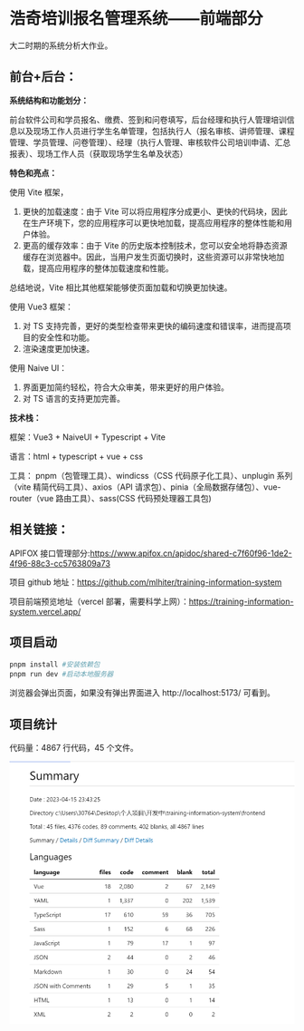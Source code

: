 # 浩奇培训报名管理系统——前端部分

大二时期的系统分析大作业。

## 前台+后台：

**系统结构和功能划分：**

前台软件公司和学员报名、缴费、签到和问卷填写，后台经理和执行人管理培训信息以及现场工作人员进行学生名单管理，包括执行人（报名审核、讲师管理、课程管理、学员管理、问卷管理）、经理（执行人管理、审核软件公司培训申请、汇总报表）、现场工作人员（获取现场学生名单及状态）

**特色和亮点：**

使用 Vite 框架，

1. 更快的加载速度：由于 Vite 可以将应用程序分成更小、更快的代码块，因此在生产环境下，您的应用程序可以更快地加载，提高应用程序的整体性能和用户体验。
2. 更高的缓存效率：由于 Vite 的历史版本控制技术，您可以安全地将静态资源缓存在浏览器中。因此，当用户发生页面切换时，这些资源可以非常快地加载，提高应用程序的整体加载速度和性能。

总结地说，Vite 相比其他框架能够使页面加载和切换更加快速。

使用 Vue3 框架：

1. 对 TS 支持完善，更好的类型检查带来更快的编码速度和错误率，进而提高项目的安全性和功能。
2. 渲染速度更加快速。

使用 Naive UI：

1. 界面更加简约轻松，符合大众审美，带来更好的用户体验。
2. 对 TS 语言的支持更加完善。

**技术栈：**

框架：Vue3 + NaiveUI + Typescript + Vite

语言：html + typescript + vue + css

工具： pnpm（包管理工具）、windicss（CSS 代码原子化工具）、unplugin 系列（vite 精简代码工具）、axios（API 请求包）、pinia（全局数据存储包）、vue-router（vue 路由工具）、sass(CSS 代码预处理器工具包)

## 相关链接：

APIFOX 接口管理部分:https://www.apifox.cn/apidoc/shared-c7f60f96-1de2-4f96-88c3-cc5763809a73

项目 github 地址：https://github.com/mlhiter/training-information-system

项目前端预览地址（vercel 部署，需要科学上网）：https://training-information-system.vercel.app/

## 项目启动

```sh
pnpm install #安装依赖包
pnpm run dev #启动本地服务器
```

浏览器会弹出页面，如果没有弹出界面进入 http://localhost:5173/ 可看到。

## 项目统计

代码量：4867 行代码，45 个文件。

![image-20230415234518545](https://raw.githubusercontent.com/mlhiter/typora-images/master/202304152345674.png)
